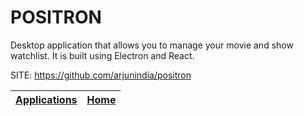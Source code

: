 # POSITRON

 Desktop application that allows you to manage your movie 
 and show watchlist. It is built using Electron and React.

 SITE: https://github.com/arjunindia/positron

 | [Applications](https://portable-linux-apps.github.io/apps.html) | [Home](https://portable-linux-apps.github.io)
 | --- | --- |
